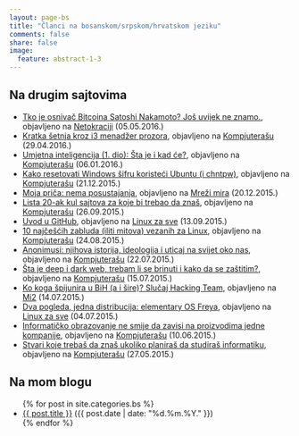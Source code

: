 ```yaml
---
layout: page-bs
title: "Članci na bosanskom/srpskom/hrvatskom jeziku"
comments: false
share: false
image:
  feature: abstract-1-3
---
```


## Na drugim sajtovima

<ul>
    <li><a href="http://www.netokracija.com/osnivac-bitcoina-satoshi-nakamoto-117842">Tko je osnivač Bitcoina Satoshi Nakamoto? Još uvijek ne znamo.</a>, objavljeno na <a href="http://www.netokracija.com/">Netokraciji</a> (05.05.2016.)</li>
    <li><a href="http://kompjuteras.com/kratka-setnja-kroz-i3-menadzer-prozora/">Kratka šetnja kroz i3 menadžer prozora</a>, objavljeno na <a href="https://kompjuteras.com/">Kompjuterašu</a> (29.04.2016.)</li>
    <li><a href="https://kompjuteras.com/umjetna-inteligencija/">Umjetna inteligencija (1. dio): Šta je i kad će?</a>, objavljeno na <a href="https://kompjuteras.com/">Kompjuterašu</a> (06.01.2016.)</li>
    <li><a href="https://kompjuteras.com/kako-resetovati-windows-sifru-koristeci-ubuntu-chntpw/">Kako resetovati Windows šifru koristeći Ubuntu (i chntpw)</a>, objavljeno na <a href="https://kompjuteras.com/">Kompjuterašu</a> (21.12.2015.)</li>
    <li><a href="http://www.mreza-mira.net/31229-moja-prica-nema-posustajanja/">Moja priča: nema posustajanja</a>, objavljeno na <a href="http://www.mreza-mira.net/">Mreži mira</a> (20.12.2015.)</li>
    <li><a href="http://kompjuteras.com/lista-20-ak-kul-sajtova-za-koje-bi-trebao-da-znas/">Lista 20-ak kul sajtova za koje bi trebao da znaš</a>, objavljeno na <a href="http://kompjuteras.com">Kompjuterašu</a> (26.09.2015.)</li>
    <li><a href="http://www.linuxzasve.com/uvod-u-github">Uvod u GitHub</a>, objavljeno na <a href="http://linuxzasve.com/">Linux za sve</a> (13.09.2015.)</li>
    <li><a href="http://kompjuteras.com/10-najcescih-zabluda-iliti-mitova-vezanih-za-linux/">10 najčešćih zabluda (iliti mitova) vezanih za Linux</a>, objavljeno na <a href="http://kompjuteras.com">Kompjuterašu</a> (24.08.2015.)</li>
    <li><a href="http://kompjuteras.com/anonimusi-njihova-istorija-ideologija-uticaj-na-svijet-oko-nas/">Anonimusi: njihova istorija, ideologija i uticaj na svijet oko nas</a>, objavljeno na <a href="http://kompjuteras.com">Kompjuterašu</a> (22.07.2015.)</li>
    <li><a href="http://kompjuteras.com/sta-je-deep-dark-web-trebam-li-se-brinuti-kako-da-se-zastitim/">Šta je deep i dark web, trebam li se brinuti i kako da se zaštitim?</a>, objavljeno na <a href="http://kompjuteras.com">Kompjuterašu</a> (15.07.2015.)</li>
    <li><a href="http://www.mi2.ba/vijesti/koga-spijunira-bih-sire-slucaj-hacking-team/">Ko koga špijunira u BiH (a i šire)? Slučaj Hacking Team</a>, objavljeno na <a href="http://www.mi2.ba/">Mi2</a> (14.07.2015.)</li>
    <li><a href="http://www.linuxzasve.com/dva-pogleda-jedna-distribucija-elementary-os-freya">Dva pogleda, jedna distribucija: elementary OS Freya</a>, objavljeno na <a href="http://linuxzasve.com/">Linux za sve</a> (04.07.2015.)</li>
    <li><a href="http://kompjuteras.com/informaticko-obrazovanje-ne-smije-da-zavisi-na-proizvodima-jedne-kompanije/">Informatičko obrazovanje ne smije da zavisi na proizvodima jedne kompanije</a>, objavljeno na <a href="http://kompjuteras.com/">Kompjuterašu</a> (10.06.2015.)</li>
    <li><a href="http://kompjuteras.com/stvari-koje-trebas-da-znas-ukoliko-planiras-da-studiras-informatiku/">Stvari koje trebaš da znaš ukoliko planiraš da studiraš informatiku</a>, objavljeno na <a href="http://kompjuteras.com/">Kompjuterašu</a> (27.05.2015.)</li>
</ul>

## Na mom blogu

<ul>
    {% for post in site.categories.bs %}
        <li><a href="{{ site.url }}{{post.url }}">{{ post.title }}</a> ({{ post.date | date: "%d.%m.%Y." }})</li>
    {% endfor %}
</ul>
